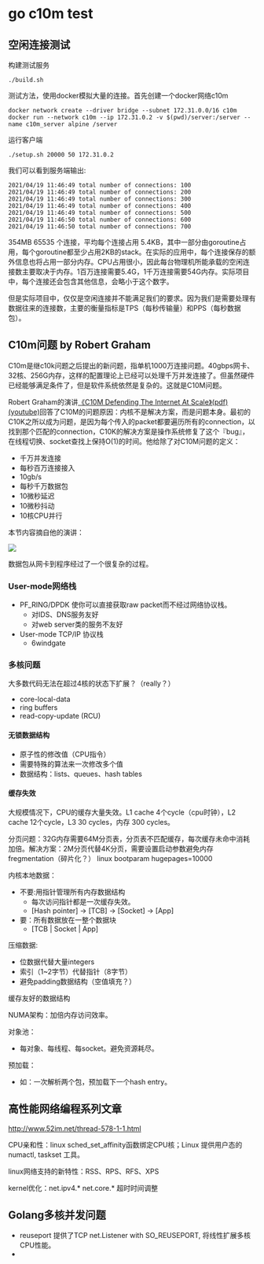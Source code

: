 # go c10m test

## 空闲连接测试

构建测试服务

	./build.sh

测试方法，使用docker模拟大量的连接。首先创建一个docker网络c10m

	docker network create --driver bridge --subnet 172.31.0.0/16 c10m
	docker run --network c10m --ip 172.31.0.2 -v $(pwd)/server:/server --name c10m_server alpine /server

运行客户端

	./setup.sh 20000 50 172.31.0.2

我们可以看到服务端输出:

	2021/04/19 11:46:49 total number of connections: 100
	2021/04/19 11:46:49 total number of connections: 200
	2021/04/19 11:46:49 total number of connections: 300
	2021/04/19 11:46:49 total number of connections: 400
	2021/04/19 11:46:49 total number of connections: 500
	2021/04/19 11:46:50 total number of connections: 600
	2021/04/19 11:46:50 total number of connections: 700

354MB 65535 个连接，平均每个连接占用 5.4KB，其中一部分由goroutine占用，每个goroutine都至少占用2KB的stack。在实际的应用中，每个连接保存的额外信息也将占用一部分内存。CPU占用很小，因此每台物理机所能承载的空闲连接数主要取决于内存。1百万连接需要5.4G，1千万连接需要54G内存。实际项目中，每个连接还会包含其他信息，会略小于这个数字。

但是实际项目中，仅仅是空闲连接并不能满足我们的要求。因为我们是需要处理有数据往来的连接数，主要的衡量指标是TPS（每秒传输量）和PPS（每秒数据包）。



## C10m问题 by Robert Graham

C10m是继c10k问题之后提出的新问题，指单机1000万连接问题。40gbps网卡、32核、256G内存，这样的配置理论上已经可以处理千万并发连接了。但虽然硬件已经能够满足条件了，但是软件系统依然是复杂的。这就是C10M问题。

Robert Graham的演讲[《C10M Defending The Internet At Scale》(pdf)](https://www.cs.dartmouth.edu/~sergey/cs258/2013/C10M-Defending-the-Internet-at-Scale-Dartmouth-2013.pdf) [(youtube)](https://www.youtube.com/watch?v=D09jdbS6oSI)回答了C10M的问题原因：内核不是解决方案，而是问题本身。最初的C10K之所以成为问题，是因为每个传入的packet都要遍历所有的connection，以找到那个匹配的connection，C10K的解决方案是操作系统修复了这个『bug』，在线程切换、socket查找上保持O(1)的时间。他给除了对C10M问题的定义：

* 千万并发连接
* 每秒百万连接接入
* 10gb/s
* 每秒千万数据包
* 10微秒延迟
* 10微秒抖动
* 10核CPU并行

本节内容摘自他的演讲：

![](/Users/admin/work/guileen.github.com/hexo/source/img/c10m/kernel-map.png)

数据包从网卡到程序经过了一个很复杂的过程。

### User-mode网络栈

* PF_RING/DPDK 使你可以直接获取raw packet而不经过网络协议栈。
  * 对IDS、DNS服务友好
  * 对web server类的服务不友好
* User-mode TCP/IP 协议栈
  * 6windgate 

### 多核问题

大多数代码无法在超过4核的状态下扩展？（really？）

* core-local-data
* ring buffers
* read-copy-update (RCU)

#### 无锁数据结构

* 原子性的修改值（CPU指令）
* 需要特殊的算法来一次修改多个值
* 数据结构：lists、queues、hash tables

#### 缓存失效

大规模情况下，CPU的缓存大量失效。L1 cache 4个cycle（cpu时钟），L2 cache 12个cycle，L3 30 cycles，内存 300 cycles。

分页问题：32G内存需要64M分页表，分页表不匹配缓存，每次缓存未命中消耗加倍。解决方案：2M分页代替4K分页，需要设置启动参数避免内存fregmentation（碎片化？） linux bootparam  hugepages=10000

内核本地数据：

* 不要:用指针管理所有内存数据结构
  * 每次访问指针都是一次缓存失效。
  * [Hash pointer] -> [TCB] -> [Socket] -> [App]
* 要：所有数据放在一整个数据块
  * [TCB | Socket | App]

压缩数据:

* 位数据代替大量integers
* 索引（1~2字节）代替指针（8字节）
* 避免padding数据结构（空值填充？）

缓存友好的数据结构

NUMA架构：加倍内存访问效率。

对象池：

* 每对象、每线程、每socket。避免资源耗尽。

预加载：

* 如：一次解析两个包，预加载下一个hash entry。



## 高性能网络编程系列文章

http://www.52im.net/thread-578-1-1.html

CPU亲和性：linux sched_set_affinity函数绑定CPU核；Linux 提供用户态的numactl, taskset 工具。

linux网络支持的新特性：RSS、RPS、RFS、XPS

kernel优化：net.ipv4.* net.core.* 超时时间调整



## Golang多核并发问题

* reuseport 提供了TCP net.Listener with SO_REUSEPORT, 将线性扩展多核CPU性能。
* 